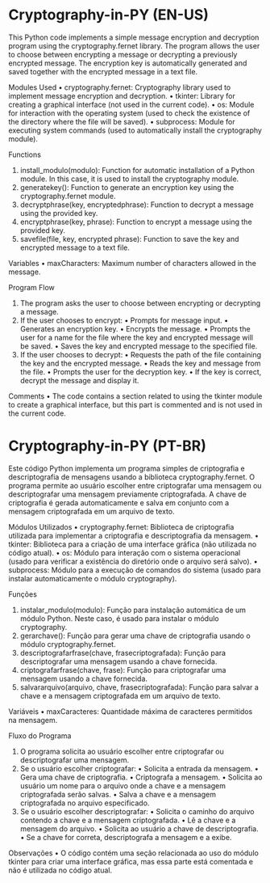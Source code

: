 # Cryptography-in-PY (EN-US)

This Python code implements a simple message encryption and decryption program using the cryptography.fernet library. The program allows the user to choose between encrypting a message or decrypting a previously encrypted message. The encryption key is automatically generated and saved together with the encrypted message in a text file.

Modules Used
• cryptography.fernet: Cryptography library used to implement message encryption and decryption.
• tkinter: Library for creating a graphical interface (not used in the current code).
• os: Module for interaction with the operating system (used to check the existence of the directory where the file will be saved).
• subprocess: Module for executing system commands (used to automatically install the cryptography module).

Functions
1. install_modulo(modulo): Function for automatic installation of a Python module. In this case, it is used to install the cryptography module.
2. generatekey(): Function to generate an encryption key using the cryptography.fernet module.
3. decryptphrase(key, encryptedphrase): Function to decrypt a message using the provided key.
4. encryptphrase(key, phrase): Function to encrypt a message using the provided key.
5. savefile(file, key, encrypted phrase): Function to save the key and encrypted message to a text file.

Variables
• maxCharacters: Maximum number of characters allowed in the message.

Program Flow
1. The program asks the user to choose between encrypting or decrypting a message.
2. If the user chooses to encrypt:
• Prompts for message input.
• Generates an encryption key.
• Encrypts the message.
• Prompts the user for a name for the file where the key and encrypted message will be saved.
• Saves the key and encrypted message to the specified file.
3. If the user chooses to decrypt:
• Requests the path of the file containing the key and the encrypted message.
• Reads the key and message from the file.
• Prompts the user for the decryption key.
• If the key is correct, decrypt the message and display it.

Comments
• The code contains a section related to using the tkinter module to create a graphical interface, but this part is commented and is not used in the current code.

# Cryptography-in-PY (PT-BR)
Este código Python implementa um programa simples de criptografia e descriptografia de mensagens usando a biblioteca cryptography.fernet. O programa permite ao usuário escolher entre criptografar uma mensagem ou descriptografar uma mensagem previamente criptografada. A chave de criptografia é gerada automaticamente e salva em conjunto com a mensagem criptografada em um arquivo de texto.

Módulos Utilizados
•	cryptography.fernet: Biblioteca de criptografia utilizada para implementar a criptografia e descriptografia da mensagem.
•	tkinter: Biblioteca para a criação de uma interface gráfica (não utilizada no código atual).
•	os: Módulo para interação com o sistema operacional (usado para verificar a existência do diretório onde o arquivo será salvo).
•	subprocess: Módulo para a execução de comandos do sistema (usado para instalar automaticamente o módulo cryptography).

Funções
1.	instalar_modulo(modulo): Função para instalação automática de um módulo Python. Neste caso, é usado para instalar o módulo cryptography.
2.	gerarchave(): Função para gerar uma chave de criptografia usando o módulo cryptography.fernet.
3.	descriptografarfrase(chave, frasecriptografada): Função para descriptografar uma mensagem usando a chave fornecida.
4.	criptografarfrase(chave, frase): Função para criptografar uma mensagem usando a chave fornecida.
5.	salvararquivo(arquivo, chave, frasecriptografada): Função para salvar a chave e a mensagem criptografada em um arquivo de texto.

Variáveis
•	maxCaracteres: Quantidade máxima de caracteres permitidos na mensagem.

Fluxo do Programa
1.	O programa solicita ao usuário escolher entre criptografar ou descriptografar uma mensagem.
2.	Se o usuário escolher criptografar:
•	Solicita a entrada da mensagem.
•	Gera uma chave de criptografia.
•	Criptografa a mensagem.
•	Solicita ao usuário um nome para o arquivo onde a chave e a mensagem criptografada serão salvas.
•	Salva a chave e a mensagem criptografada no arquivo especificado.
3.	Se o usuário escolher descriptografar:
•	Solicita o caminho do arquivo contendo a chave e a mensagem criptografada.
•	Lê a chave e a mensagem do arquivo.
•	Solicita ao usuário a chave de descriptografia.
•	Se a chave for correta, descriptografa a mensagem e a exibe.

Observações
•	O código contém uma seção relacionada ao uso do módulo tkinter para criar uma interface gráfica, mas essa parte está comentada e não é utilizada no código atual.


